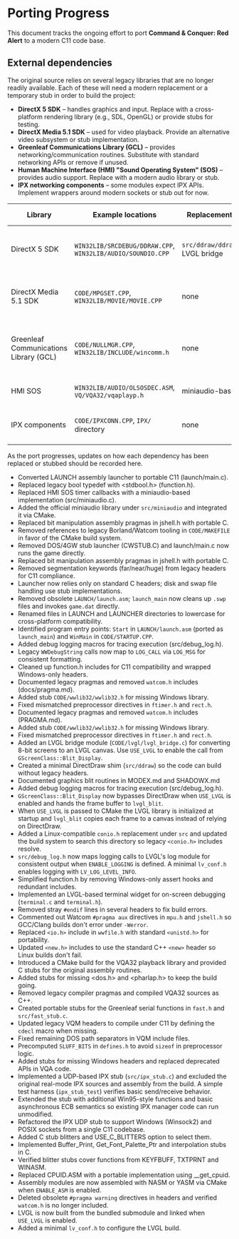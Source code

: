 # Porting Progress

This document tracks the ongoing effort to port **Command & Conquer: Red Alert** to a modern C11 code base.

## External dependencies

The original source relies on several legacy libraries that are no longer readily available. Each of these will need a modern replacement or a temporary stub in order to build the project:

- **DirectX 5 SDK** – handles graphics and input. Replace with a cross-platform rendering library (e.g., SDL, OpenGL) or provide stubs for testing.
- **DirectX Media 5.1 SDK** – used for video playback. Provide an alternative video subsystem or stub implementation.
- **Greenleaf Communications Library (GCL)** – provides networking/communication routines. Substitute with standard networking APIs or remove if unused.
- **Human Machine Interface (HMI) "Sound Operating System" (SOS)** – provides audio support. Replace with a modern audio library or stub.
- **IPX networking components** – some modules expect IPX APIs. Implement wrappers around modern sockets or stub out for now.

| Library | Example locations | Replacement or stub | Remaining work |
| ------- | ----------------- | ------------------ | --------------- |
| DirectX 5 SDK | `WIN32LIB/SRCDEBUG/DDRAW.CPP`, `WIN32LIB/AUDIO/SOUNDIO.CPP` | `src/ddraw/ddraw_stub.c`, LVGL bridge | Port all graphics and input to portable APIs |
| DirectX Media 5.1 SDK | `CODE/MPGSET.CPP`, `WIN32LIB/MOVIE/MOVIE.CPP` | none | Provide modern video playback or stub |
| Greenleaf Communications Library (GCL) | `CODE/NULLMGR.CPP`, `WIN32LIB/INCLUDE/wincomm.h` | none | Replace serial/comm routines with standard networking |
| HMI SOS | `WIN32LIB/AUDIO/OLSOSDEC.ASM`, `VQ/VQA32/vqaplayp.h` | miniaudio-based timer | Port remaining audio paths |
| IPX components | `CODE/IPXCONN.CPP`, `IPX/` directory | none | Implement socket-based networking |

As the port progresses, updates on how each dependency has been replaced or stubbed should be recorded here.
- Converted LAUNCH assembly launcher to portable C11 (launch/main.c).
- Replaced legacy bool typedef with <stdbool.h> (function.h).
- Replaced HMI SOS timer callbacks with a miniaudio-based implementation (src/miniaudio.c).
- Added the official miniaudio library under `src/miniaudio` and integrated it via CMake.
- Replaced bit manipulation assembly pragmas in jshell.h with portable C.
- Removed references to legacy Borland/Watcom tooling in `CODE/MAKEFILE` in favor of the CMake build system.
- Removed DOS/4GW stub launcher (CWSTUB.C) and launch/main.c now runs the game directly.
- Replaced bit manipulation assembly pragmas in jshell.h with portable C.
- Removed segmentation keywords (far/near/huge) from legacy headers for C11 compliance.
- Launcher now relies only on standard C headers; disk and swap file handling use stub implementations.
- Removed obsolete `LAUNCH/launch.asm`; `launch_main` now cleans up `.swp` files
  and invokes `game.dat` directly.
- Renamed files in LAUNCH and LAUNCHER directories to lowercase for cross-platform compatibility.
- Identified program entry points: `Start` in `LAUNCH/launch.asm` (ported as `launch_main`) and `WinMain` in `CODE/STARTUP.CPP`.
- Added debug logging macros for tracing execution (src/debug_log.h).
- Legacy `WWDebugString` calls now map to `LOG_CALL` via `LOG_MSG` for
  consistent formatting.
- Cleaned up function.h includes for C11 compatibility and wrapped Windows-only headers.
- Documented legacy pragmas and removed `watcom.h` includes (docs/pragma.md).
- Added stub `CODE/wwlib32/wwlib32.h` for missing Windows library.
- Fixed mismatched preprocessor directives in `ftimer.h` and `rect.h`.
- Documented legacy pragmas and removed `watcom.h` includes (PRAGMA.md).
- Added stub `CODE/wwlib32/wwlib32.h` for missing Windows library.
- Fixed mismatched preprocessor directives in `ftimer.h` and `rect.h`.
- Added an LVGL bridge module (`CODE/lvgl/lvgl_bridge.c`) for converting 8-bit screens to an LVGL canvas. Use `USE_LVGL` to enable the call from `GScreenClass::Blit_Display`.
- Created a minimal DirectDraw shim (`src/ddraw`) so the code can build without legacy headers.
- Documented graphics blit routines in MODEX.md and SHADOWX.md
- Added debug logging macros for tracing execution (src/debug_log.h).
- `GScreenClass::Blit_Display` now bypasses DirectDraw when `USE_LVGL` is
  enabled and hands the frame buffer to `lvgl_blit`.
- When `USE_LVGL` is passed to CMake the LVGL library is initialized at startup
  and `lvgl_blit` copies each frame to a canvas instead of relying on DirectDraw.
- Added a Linux-compatible `conio.h` replacement under `src` and updated the
  build system to search this directory so legacy `<conio.h>` includes resolve.
- `src/debug_log.h` now maps logging calls to LVGL's log module for consistent
  output when `ENABLE_LOGGING` is defined. A minimal `lv_conf.h` enables logging
  with `LV_LOG_LEVEL_INFO`.
- Simplified function.h by removing Windows-only assert hooks and redundant includes.
- Implemented an LVGL-based terminal widget for on-screen debugging (`terminal.c` and `terminal.h`).
- Removed stray `#endif` lines in several headers to fix build errors.
- Commented out Watcom `#pragma aux` directives in `mpu.h` and `jshell.h` so GCC/Clang builds don't error under `-Werror`.
- Replaced `<io.h>` include in `wwfile.h` with standard `<unistd.h>` for portability.
- Updated `<new.h>` includes to use the standard C++ `<new>` header so Linux builds
  don't fail.
- Introduced a CMake build for the VQA32 playback library and provided C stubs
  for the original assembly routines.
- Added stubs for missing <dos.h> and <pharlap.h> to keep the build going.
- Removed legacy compiler pragmas and compiled VQA32 sources as C++.
- Created portable stubs for the Greenleaf serial functions in `fast.h` and `src/fast_stub.c`.
- Updated legacy VQM headers to compile under C11 by defining the `cdecl` macro when missing.
- Fixed remaining DOS path separators in VQM include files.
- Precomputed `SLUFF_BITS` in `defines.h` to avoid `sizeof` in preprocessor logic.
- Added stubs for missing Windows headers and replaced deprecated APIs in VQA code.
- Implemented a UDP-based IPX stub (`src/ipx_stub.c`) and excluded the
  original real-mode IPX sources and assembly from the build. A simple
  test harness (`ipx_stub_test`) verifies basic send/receive behavior.
- Extended the stub with additional Win95-style functions and basic
  asynchronous ECB semantics so existing IPX manager code can run
  unmodified.
- Refactored the IPX UDP stub to support Windows (Winsock2) and POSIX
  sockets from a single C11 codebase.
- Added C stub blitters and USE_C_BLITTERS option to select them.
- Implemented Buffer_Print, Get_Font_Palette_Ptr and interpolation stubs in C.
- Verified blitter stubs cover functions from KEYFBUFF, TXTPRNT and WINASM.
- Replaced CPUID.ASM with a portable implementation using __get_cpuid.
- Assembly modules are now assembled with NASM or YASM via CMake when `ENABLE_ASM` is enabled.
- Deleted obsolete `#pragma warning` directives in headers and verified `watcom.h` is no longer included.
- LVGL is now built from the bundled submodule and linked when `USE_LVGL` is enabled.
- Added a minimal `lv_conf.h` to configure the LVGL build.
